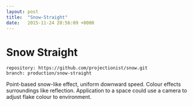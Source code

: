 ```yaml
---
layout: post
title:  "Snow-Straight"
date:   2015-11-24 20:56:09 +0000
---
```


# Snow Straight

```
repository: https://github.com/projectionist/snow.git
branch: production/snow-straight
```
Point-based snow-like effect, uniform downward speed.
Colour effects surroundings like reflection.
Application to a space could use a camera to adjust flake colour to environment.
